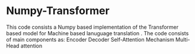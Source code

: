 # Numpy-Transformer
This code consists a Numpy based implementation of the Transformer based model for Machine based lanuguage translation . The code consists of main components as: 
Encoder
Decoder
Self-Attention Mechanism
Multi-Head attention

